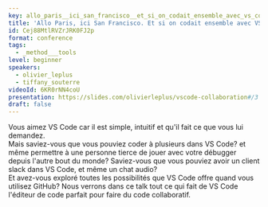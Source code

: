 ```yaml
---
key: allo_paris__ici_san_francisco__et_si_on_codait_ensemble_avec_vs_code_
title: 'Allo Paris, ici San Francisco. Et si on codait ensemble avec VS Code?'
id: Cej88MtlRVZrJRK0FJ2p
format: conference
tags:
  - _method___tools
level: beginner
speakers:
  - olivier_leplus
  - tiffany_souterre
videoId: 6KR0rNN4coU
presentation: https://slides.com/olivierleplus/vscode-collaboration#/3
draft: false
---
```

Vous aimez VS Code car il est simple, intuitif et qu'il fait ce que vous lui demandez.   
Mais saviez-vous que vous pouviez coder à plusieurs dans VS Code? et même permettre à une personne tierce de jouer avec votre débugger depuis l'autre bout du monde? Saviez-vous que vous pouviez avoir un client slack dans VS Code, et même un chat audio?  
Et avez-vous exploré toutes les possibilités que VS Code offre quand vous utilisez GitHub?
Nous verrons dans ce talk tout ce qui fait de VS Code l'éditeur de code parfait pour faire du code collaboratif.
